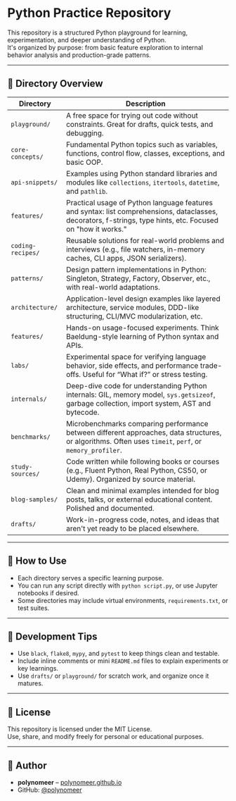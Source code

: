 # Python Practice Repository

This repository is a structured Python playground for learning, experimentation, and deeper understanding of Python.  
It's organized by purpose: from basic feature exploration to internal behavior analysis and production-grade patterns.

---

## 📁 Directory Overview

| Directory | Description |
|-----------|-------------|
| `playground/` | A free space for trying out code without constraints. Great for drafts, quick tests, and debugging. |
| `core-concepts/` | Fundamental Python topics such as variables, functions, control flow, classes, exceptions, and basic OOP. |
| `api-snippets/` | Examples using Python standard libraries and modules like `collections`, `itertools`, `datetime`, and `pathlib`. |
| `features/` | Practical usage of Python language features and syntax: list comprehensions, dataclasses, decorators, f-strings, type hints, etc. Focused on "how it works." |
| `coding-recipes/` | Reusable solutions for real-world problems and interviews (e.g., file watchers, in-memory caches, CLI apps, JSON serializers). |
| `patterns/` | Design pattern implementations in Python: Singleton, Strategy, Factory, Observer, etc., with real-world adaptations. |
| `architecture/` | Application-level design examples like layered architecture, service modules, DDD-like structuring, CLI/MVC modularization, etc. |
| `features/` | Hands-on usage-focused experiments. Think Baeldung-style learning of Python syntax and APIs. |
| `labs/` | Experimental space for verifying language behavior, side effects, and performance trade-offs. Useful for “What if?” or stress testing. |
| `internals/` | Deep-dive code for understanding Python internals: GIL, memory model, `sys.getsizeof`, garbage collection, import system, AST and bytecode. |
| `benchmarks/` | Microbenchmarks comparing performance between different approaches, data structures, or algorithms. Often uses `timeit`, `perf`, or `memory_profiler`. |
| `study-sources/` | Code written while following books or courses (e.g., Fluent Python, Real Python, CS50, or Udemy). Organized by source material. |
| `blog-samples/` | Clean and minimal examples intended for blog posts, talks, or external educational content. Polished and documented. |
| `drafts/` | Work-in-progress code, notes, and ideas that aren't yet ready to be placed elsewhere. |

---

## 🧪 How to Use

- Each directory serves a specific learning purpose.
- You can run any script directly with `python script.py`, or use Jupyter notebooks if desired.
- Some directories may include virtual environments, `requirements.txt`, or test suites.

---

## 🧰 Development Tips

- Use `black`, `flake8`, `mypy`, and `pytest` to keep things clean and testable.
- Include inline comments or mini `README.md` files to explain experiments or key learnings.
- Use `drafts/` or `playground/` for scratch work, and organize once it matures.

---

## 📜 License

This repository is licensed under the MIT License.  
Use, share, and modify freely for personal or educational purposes.

---

## 🙋 Author

- **polynomeer** – [polynomeer.github.io](https://polynomeer.github.io)  
- GitHub: [@polynomeer](https://github.com/polynomeer)
